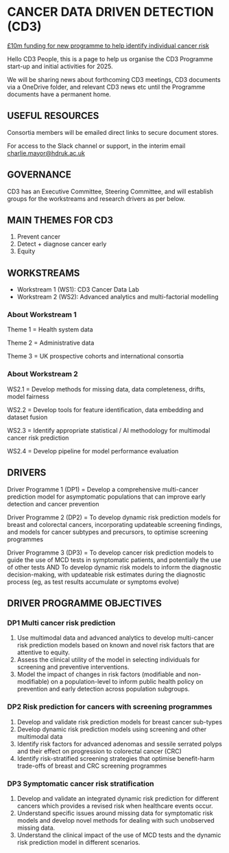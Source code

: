 # CANCER DATA DRIVEN DETECTION (CD3)

[£10m funding for new programme to help identify individual cancer risk](https://news.cancerresearchuk.org/2025/01/22/10m-funding-cancer-data-driven-detection-programme/)

Hello CD3 People, this is a page to help us organise the CD3 Programme start-up and initial activities for 2025.

We will be sharing news about forthcoming CD3 meetings, CD3 documents via a OneDrive folder, and relevant CD3 news etc until the Programme documents have a permanent home.

## USEFUL RESOURCES

Consortia members will be emailed direct links to secure document stores.

For access to the Slack channel or support, in the interim email <charlie.mayor@hdruk.ac.uk>

## GOVERNANCE

CD3 has an Executive Committee, Steering Committee, and will establish groups for the workstreams and research drivers as per below.

## MAIN THEMES FOR CD3

1. Prevent cancer
2. Detect + diagnose cancer early
3. Equity

## WORKSTREAMS

- Workstream 1 (WS1): CD3 Cancer Data Lab
- Workstream 2 (WS2): Advanced analytics and multi-factorial modelling

### About Workstream 1

Theme 1 = Health system data

Theme 2 = Administrative data

Theme 3 = UK prospective cohorts and international consortia

### About Workstream 2

WS2.1 = Develop methods for missing data, data completeness, drifts, model fairness

WS2.2 = Develop tools for feature identification, data embedding and dataset fusion

WS2.3 = Identify appropriate statistical / AI methodology for multimodal cancer risk prediction

WS2.4 = Develop pipeline for model performance evaluation

## DRIVERS

Driver Programme 1 (DP1) = Develop a comprehensive multi-cancer prediction model for asymptomatic populations that can improve early detection and cancer prevention

Driver Programme 2 (DP2) = To develop dynamic risk prediction models for breast and colorectal cancers, incorporating updateable screening findings, and models for cancer subtypes and precursors, to optimise screening programmes

Driver Programme 3 (DP3) = To develop cancer risk prediction models to guide the use of MCD tests in symptomatic patients, and potentially the use of other tests AND To develop dynamic risk models to inform the diagnostic decision-making, with updateable risk estimates during the diagnostic process (eg, as test results accumulate or symptoms evolve)

## DRIVER PROGRAMME OBJECTIVES

### DP1 Multi cancer risk prediction

1. Use multimodal data and advanced analytics to develop multi-cancer risk prediction models based on known and novel risk factors that are attentive to equity.
2. Assess the clinical utility of the model in selecting individuals for screening and preventive interventions.
3. Model the impact of changes in risk factors (modifiable and non-modifiable) on a population-level to inform public health policy on prevention and early detection across population subgroups.

### DP2 Risk prediction for cancers with screening programmes

1. Develop and validate risk prediction models for breast cancer sub-types 
2. Develop dynamic risk prediction models using screening and other multimodal data 
3. Identify risk factors for advanced adenomas and sessile serrated polyps and their effect on progression to colorectal cancer (CRC)
4. Identify risk-stratified screening strategies that optimise benefit-harm trade-offs of breast and CRC screening programmes 

### DP3 Symptomatic cancer risk stratification 

1. Develop and validate an integrated dynamic risk prediction for different cancers which provides a revised risk when healthcare events occur. 
2. Understand specific issues around missing data for symptomatic risk models and develop novel methods for dealing with such unobserved missing data. 
3. Understand the clinical impact of the use of MCD tests and the dynamic risk prediction model in different scenarios.

